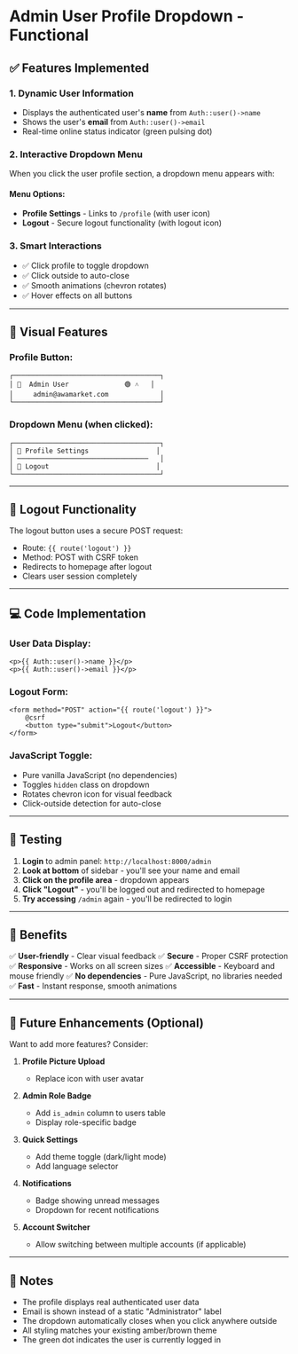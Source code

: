 # Admin User Profile Dropdown - Functional

## ✅ Features Implemented

### 1. **Dynamic User Information**
- Displays the authenticated user's **name** from `Auth::user()->name`
- Shows the user's **email** from `Auth::user()->email`
- Real-time online status indicator (green pulsing dot)

### 2. **Interactive Dropdown Menu**
When you click the user profile section, a dropdown menu appears with:

#### Menu Options:
- **Profile Settings** - Links to `/profile` (with user icon)
- **Logout** - Secure logout functionality (with logout icon)

### 3. **Smart Interactions**
- ✅ Click profile to toggle dropdown
- ✅ Click outside to auto-close
- ✅ Smooth animations (chevron rotates)
- ✅ Hover effects on all buttons

---

## 🎨 Visual Features

### Profile Button:
```
┌─────────────────────────────────────┐
│ 👤  Admin User              🟢 ˄   │
│     admin@awamarket.com             │
└─────────────────────────────────────┘
```

### Dropdown Menu (when clicked):
```
┌─────────────────────────────────────┐
│ 👤 Profile Settings                 │
│ ─────────────────────────────────   │
│ 🚪 Logout                           │
└─────────────────────────────────────┘
```

---

## 🔐 Logout Functionality

The logout button uses a secure POST request:
- Route: `{{ route('logout') }}`
- Method: POST with CSRF token
- Redirects to homepage after logout
- Clears user session completely

---

## 💻 Code Implementation

### User Data Display:
```blade
<p>{{ Auth::user()->name }}</p>
<p>{{ Auth::user()->email }}</p>
```

### Logout Form:
```blade
<form method="POST" action="{{ route('logout') }}">
    @csrf
    <button type="submit">Logout</button>
</form>
```

### JavaScript Toggle:
- Pure vanilla JavaScript (no dependencies)
- Toggles `hidden` class on dropdown
- Rotates chevron icon for visual feedback
- Click-outside detection for auto-close

---

## 🧪 Testing

1. **Login** to admin panel: `http://localhost:8000/admin`
2. **Look at bottom** of sidebar - you'll see your name and email
3. **Click on the profile area** - dropdown appears
4. **Click "Logout"** - you'll be logged out and redirected to homepage
5. **Try accessing** `/admin` again - you'll be redirected to login

---

## 🎯 Benefits

✅ **User-friendly** - Clear visual feedback
✅ **Secure** - Proper CSRF protection
✅ **Responsive** - Works on all screen sizes
✅ **Accessible** - Keyboard and mouse friendly
✅ **No dependencies** - Pure JavaScript, no libraries needed
✅ **Fast** - Instant response, smooth animations

---

## 🔄 Future Enhancements (Optional)

Want to add more features? Consider:

1. **Profile Picture Upload**
   - Replace icon with user avatar
   
2. **Admin Role Badge**
   - Add `is_admin` column to users table
   - Display role-specific badge
   
3. **Quick Settings**
   - Add theme toggle (dark/light mode)
   - Add language selector
   
4. **Notifications**
   - Badge showing unread messages
   - Dropdown for recent notifications

5. **Account Switcher**
   - Allow switching between multiple accounts (if applicable)

---

## 📝 Notes

- The profile displays real authenticated user data
- Email is shown instead of a static "Administrator" label
- The dropdown automatically closes when you click anywhere outside
- All styling matches your existing amber/brown theme
- The green dot indicates the user is currently logged in
